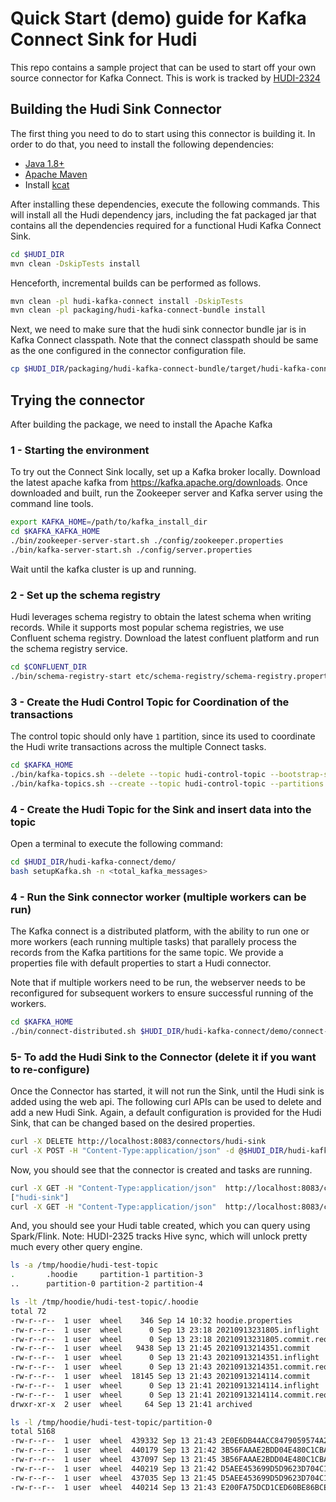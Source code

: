 <!--
* Licensed to the Apache Software Foundation (ASF) under one
* or more contributor license agreements.  See the NOTICE file
* distributed with this work for additional information
* regarding copyright ownership.  The ASF licenses this file
* to you under the Apache License, Version 2.0 (the
* "License"); you may not use this file except in compliance
* with the License.  You may obtain a copy of the License at
*
*      http://www.apache.org/licenses/LICENSE-2.0
*
* Unless required by applicable law or agreed to in writing, software
* distributed under the License is distributed on an "AS IS" BASIS,
* WITHOUT WARRANTIES OR CONDITIONS OF ANY KIND, either express or implied.
* See the License for the specific language governing permissions and
-->

# Quick Start (demo) guide for Kafka Connect Sink for Hudi

This repo contains a sample project that can be used to start off your own source connector for Kafka Connect.
This is work is tracked by [HUDI-2324](https://issues.apache.org/jira/browse/HUDI-2324) 

## Building the Hudi Sink Connector

The first thing you need to do to start using this connector is building it. In order to do that, you need to install the following dependencies:

- [Java 1.8+](https://openjdk.java.net/)
- [Apache Maven](https://maven.apache.org/)
- Install [kcat](https://github.com/edenhill/kcat)

After installing these dependencies, execute the following commands. This will install all the Hudi dependency jars,
including the fat packaged jar that contains all the dependencies required for a functional Hudi Kafka Connect Sink.

```bash
cd $HUDI_DIR
mvn clean -DskipTests install
```

Henceforth, incremental builds can be performed as follows. 

```bash
mvn clean -pl hudi-kafka-connect install -DskipTests
mvn clean -pl packaging/hudi-kafka-connect-bundle install
```

Next, we need to make sure that the hudi sink connector bundle jar is in Kafka Connect classpath. Note that the connect
classpath should be same as the one configured in the connector configuration file.

```bash
cp $HUDI_DIR/packaging/hudi-kafka-connect-bundle/target/hudi-kafka-connect-bundle-0.10.0-SNAPSHOT.jar /usr/local/share/java/hudi-kafka-connect/
```

## Trying the connector

After building the package, we need to install the Apache Kafka

### 1 - Starting the environment

To try out the Connect Sink locally, set up a Kafka broker locally. Download the latest apache kafka from https://kafka.apache.org/downloads.
Once downloaded and built, run the Zookeeper server and Kafka server using the command line tools.

```bash
export KAFKA_HOME=/path/to/kafka_install_dir
cd $KAFKA_KAFKA_HOME
./bin/zookeeper-server-start.sh ./config/zookeeper.properties
./bin/kafka-server-start.sh ./config/server.properties
```

Wait until the kafka cluster is up and running.

### 2 - Set up the schema registry

Hudi leverages schema registry to obtain the latest schema when writing records. While it supports most popular schema
registries, we use Confluent schema registry. Download the latest confluent platform and run the schema registry
service.

```bash
cd $CONFLUENT_DIR
./bin/schema-registry-start etc/schema-registry/schema-registry.properties
```

### 3 - Create the Hudi Control Topic for Coordination of the transactions

The control topic should only have `1` partition, since its used to coordinate the Hudi write transactions across the multiple Connect tasks.

```bash
cd $KAFKA_HOME
./bin/kafka-topics.sh --delete --topic hudi-control-topic --bootstrap-server localhost:9092
./bin/kafka-topics.sh --create --topic hudi-control-topic --partitions 1 --replication-factor 1 --bootstrap-server localhost:9092
```

### 4 - Create the Hudi Topic for the Sink and insert data into the topic

Open a terminal to execute the following command:

```bash
cd $HUDI_DIR/hudi-kafka-connect/demo/
bash setupKafka.sh -n <total_kafka_messages>
```

### 4 - Run the Sink connector worker (multiple workers can be run)

The Kafka connect is a distributed platform, with the ability to run one or more workers (each running multiple tasks) 
that parallely process the records from the Kafka partitions for the same topic. We provide a properties file with 
default properties to start a Hudi connector. 

Note that if multiple workers need to be run, the webserver needs to be reconfigured for subsequent workers to ensure
successful running of the workers.

```bash
cd $KAFKA_HOME
./bin/connect-distributed.sh $HUDI_DIR/hudi-kafka-connect/demo/connect-distributed.properties
```

### 5- To add the Hudi Sink to the Connector (delete it if you want to re-configure)

Once the Connector has started, it will not run the Sink, until the Hudi sink is added using the web api. The following 
curl APIs can be used to delete and add a new Hudi Sink. Again, a default configuration is provided for the Hudi Sink, 
that can be changed based on the desired properties.

```bash
curl -X DELETE http://localhost:8083/connectors/hudi-sink
curl -X POST -H "Content-Type:application/json" -d @$HUDI_DIR/hudi-kafka-connect/demo/config-sink.json http://localhost:8083/connectors
```

Now, you should see that the connector is created and tasks are running.

```bash
curl -X GET -H "Content-Type:application/json"  http://localhost:8083/connectors
["hudi-sink"]
curl -X GET -H "Content-Type:application/json"  http://localhost:8083/connectors/hudi-sink/status | jq
```

And, you should see your Hudi table created, which you can query using Spark/Flink.
Note: HUDI-2325 tracks Hive sync, which will unlock pretty much every other query engine.

```bash
ls -a /tmp/hoodie/hudi-test-topic
.		.hoodie		partition-1	partition-3
..		partition-0	partition-2	partition-4

ls -lt /tmp/hoodie/hudi-test-topic/.hoodie
total 72
-rw-r--r--  1 user  wheel    346 Sep 14 10:32 hoodie.properties
-rw-r--r--  1 user  wheel      0 Sep 13 23:18 20210913231805.inflight
-rw-r--r--  1 user  wheel      0 Sep 13 23:18 20210913231805.commit.requested
-rw-r--r--  1 user  wheel   9438 Sep 13 21:45 20210913214351.commit
-rw-r--r--  1 user  wheel      0 Sep 13 21:43 20210913214351.inflight
-rw-r--r--  1 user  wheel      0 Sep 13 21:43 20210913214351.commit.requested
-rw-r--r--  1 user  wheel  18145 Sep 13 21:43 20210913214114.commit
-rw-r--r--  1 user  wheel      0 Sep 13 21:41 20210913214114.inflight
-rw-r--r--  1 user  wheel      0 Sep 13 21:41 20210913214114.commit.requested
drwxr-xr-x  2 user  wheel     64 Sep 13 21:41 archived

ls -l /tmp/hoodie/hudi-test-topic/partition-0
total 5168
-rw-r--r--  1 user  wheel  439332 Sep 13 21:43 2E0E6DB44ACC8479059574A2C71C7A7E-0_0-0-0_20210913214114.parquet
-rw-r--r--  1 user  wheel  440179 Sep 13 21:42 3B56FAAAE2BDD04E480C1CBACD463D3E-0_0-0-0_20210913214114.parquet
-rw-r--r--  1 user  wheel  437097 Sep 13 21:45 3B56FAAAE2BDD04E480C1CBACD463D3E-0_0-0-0_20210913214351.parquet
-rw-r--r--  1 user  wheel  440219 Sep 13 21:42 D5AEE453699D5D9623D704C1CF399C8C-0_0-0-0_20210913214114.parquet
-rw-r--r--  1 user  wheel  437035 Sep 13 21:45 D5AEE453699D5D9623D704C1CF399C8C-0_0-0-0_20210913214351.parquet
-rw-r--r--  1 user  wheel  440214 Sep 13 21:43 E200FA75DCD1CED60BE86BCE6BF5D23A-0_0-0-0_20210913214114.parquet
```



